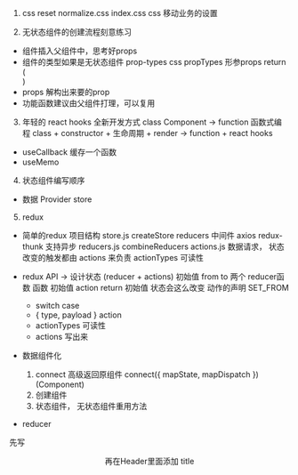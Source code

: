 1. css reset 
normalize.css
index.css css 移动业务的设置

2. 无状态组件的创建流程刻意练习
  - 组件插入父组件中，思考好props
  - 组件的类型如果是无状态组件
   prop-types css propTypes
   形参props
   return (<div></div>)
  - props 解构出来要的prop
  - 功能函数建议由父组件打理，可以复用

3. 年轻的 react hooks 全新开发方式
class Component -> function
函数式编程
class + constructor + 生命周期 + render -> function + react hooks
  - useCallback 缓存一个函数
  - useMemo

4. 状态组件编写顺序
  - 数据 Provider store
5. redux
  - 简单的redux 项目结构
      store.js createStore reducers 
        中间件 axios redux-thunk 支持异步
      reducers.js combineReducers
      actions.js 数据请求， 状态改变的触发都由 actions 来负责
        actionTypes 可读性
  - redux API -> 设计状态 (reducer + actions)
      初始值 from  to 两个 reducer函数
      函数 初始值 action return 初始值
      状态会这么改变 动作的声明 SET_FROM
      - switch case
      - { type, payload } action
      - actionTypes 可读性
      - actions 写出来
  - 数据组件化
    1. connect 高级返回原组件
        connect({
          mapState,
          mapDispatch
        })(Component)
    2. 创建组件
    3. 状态组件， 无状态组件重用方法
      
  - reducer









先写 <Header /> 再在Header里面添加 title